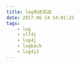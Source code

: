 ```yaml
---
title: log系统实战
date: 2017-06-14 14:01:25
tags: 
    - log
    - slf4j
    - log4j
    - logback
    - log4j2
---
```

